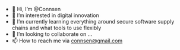 - 👋 Hi, I’m @Connsen
- 👀 I’m interested in digital innovation
- 🌱 I’m currently learning everything around secure software supply chains and what tools to use flexibly
- 💞️ I’m looking to collaborate on ...
- 📫 How to reach me via connsen@gmail.com

<!---
Connsen/Connsen is a ✨ special ✨ repository because its `README.md` (this file) appears on your GitHub profile.
You can click the Preview link to take a look at your changes.
--->
